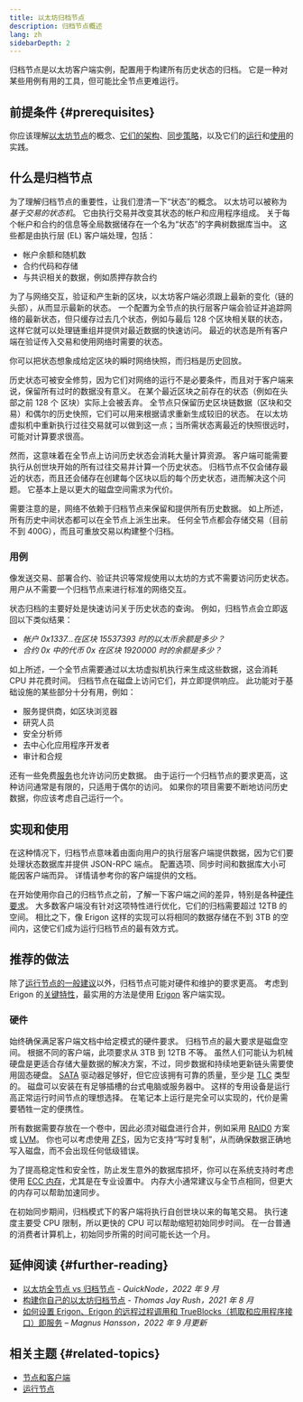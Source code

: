 ```yaml
---
title: 以太坊归档节点
description: 归档节点概述
lang: zh
sidebarDepth: 2
---
```


归档节点是以太坊客户端实例，配置用于构建所有历史状态的归档。 它是一种对某些用例有用的工具，但可能比全节点更难运行。

## 前提条件 {#prerequisites}

你应该理解[以太坊节点](/developers/docs/nodes-and-clients/)的概念、[它们的架构](/developers/docs/nodes-and-clients/node-architecture/)、[同步策略](/developers/docs/nodes-and-clients/#sync-modes)，以及它们的[运行](/developers/docs/nodes-and-clients/run-a-node/)和[使用](/developers/docs/apis/json-rpc/)的实践。

## 什么是归档节点

为了理解归档节点的重要性，让我们澄清一下“状态”的概念。 以太坊可以被称为*基于交易的状态机*。 它由执行交易并改变其状态的帐户和应用程序组成。 关于每个帐户和合约的信息等全局数据储存在一个名为“状态”的字典树数据库当中。 这些都是由执行层 (EL) 客户端处理，包括：

- 帐户余额和随机数
- 合约代码和存储
- 与共识相关的数据，例如质押存款合约

为了与网络交互，验证和产生新的区块，以太坊客户端必须跟上最新的变化（链的头部），从而显示最新的状态。 一个配置为全节点的执行层客户端会验证并追踪网络的最新状态，但只缓存过去几个状态，例如与最后 128 个区块相关联的状态，这样它就可以处理链重组并提供对最近数据的快速访问。 最近的状态是所有客户端在验证传入交易和使用网络时需要的状态。

你可以把状态想象成给定区块的瞬时网络快照，而归档是历史回放。

历史状态可被安全修剪，因为它们对网络的运行不是必要条件，而且对于客户端来说，保留所有过时的数据没有意义。 在某个最近区块之前存在的状态（例如在头部之前 128 个 区块）实际上会被丢弃。 全节点只保留历史区块链数据（区块和交易）和偶尔的历史快照，它们可以用来根据请求重新生成较旧的状态。 在以太坊虚拟机中重新执行过往交易就可以做到这一点；当所需状态离最近的快照很远时，可能对计算要求很高。

然而，这意味着在全节点上访问历史状态会消耗大量计算资源。 客户端可能需要执行从创世块开始的所有过往交易并计算一个历史状态。 归档节点不仅会储存最近的状态，而且还会储存在创建每个区块以后的每个历史状态，进而解决这个问题。 它基本上是以更大的磁盘空间需求为代价。

需要注意的是，网络不依赖于归档节点来保留和提供所有历史数据。 如上所述，所有历史中间状态都可以在全节点上派生出来。 任何全节点都会存储交易（目前不到 400G），而且可重放交易以构建整个归档。

### 用例

像发送交易、部署合约、验证共识等常规使用以太坊的方式不需要访问历史状态。 用户从不需要一个归档节点来进行标准的网络交互。

状态归档的主要好处是快速访问关于历史状态的查询。 例如，归档节点会立即返回以下类似结果：

- _帐户 0x1337…在区块 15537393 时的以太币余额是多少？_
- _合约 0x 中的代币 0x 在区块 1920000 时的余额是多少？_

如上所述，一个全节点需要通过以太坊虚拟机执行来生成这些数据，这会消耗 CPU 并花费时间。 归档节点在磁盘上访问它们，并立即提供响应。 此功能对于基础设施的某些部分十分有用，例如：

- 服务提供商，如区块浏览器
- 研究人员
- 安全分析师
- 去中心化应用程序开发者
- 审计和合规

还有一些免费[服务](/developers/docs/nodes-and-clients/nodes-as-a-service/)也允许访问历史数据。 由于运行一个归档节点的要求更高，这种访问通常是有限的，只适用于偶尔的访问。 如果你的项目需要不断地访问历史数据，你应该考虑自己运行一个。

## 实现和使用

在这种情况下，归档节点意味着由面向用户的执行层客户端提供数据，因为它们要处理状态数据库并提供 JSON-RPC 端点。 配置选项、同步时间和数据库大小可能因客户端而异。 详情请参考你的客户端提供的文档。

在开始使用你自己的归档节点之前，了解一下客户端之间的差异，特别是各种[硬件要求](/developers/docs/nodes-and-clients/run-a-node/#requirements)。 大多数客户端没有针对这项特性进行优化，它们的归档需要超过 12TB 的空间。 相比之下，像 Erigon 这样的实现可以将相同的数据存储在不到 3TB 的空间内，这使它们成为运行归档节点的最有效方式。

## 推荐的做法

除了[运行节点的一般建议](developers/docs/nodes-and-clients/run-a-node/)以外，归档节点可能对硬件和维护的要求更高。 考虑到 Erigon 的[关键特性](https://github.com/ledgerwatch/erigon#key-features)，最实用的方法是使用 [Erigon](/developers/docs/nodes-and-clients/#erigon) 客户端实现。

### 硬件

始终确保满足客户端文档中给定模式的硬件要求。 归档节点的最大要求是磁盘空间。 根据不同的客户端，此项要求从 3TB 到 12TB 不等。 虽然人们可能认为机械硬盘是更适合存储大量数据的解决方案，不过，同步数据和持续地更新链头需要使用固态硬盘。 [SATA](https://www.cleverfiles.com/help/sata-hard-drive.html) 驱动器足够好，但它应该拥有可靠的质量，至少是 [TLC](https://blog.synology.com/tlc-vs-qlc-ssds-what-are-the-differences) 类型的。 磁盘可以安装在有足够插槽的台式电脑或服务器中。 这样的专用设备是运行高正常运行时间节点的理想选择。 在笔记本上运行是完全可以实现的，代价是需要牺牲一定的便携性。

所有数据需要存放在一个卷中，因此必须对磁盘进行合并，例如采用 [RAID0](https://en.wikipedia.org/wiki/Standard_RAID_levels#RAID_0) 方案或 [LVM](https://web.mit.edu/rhel-doc/5/RHEL-5-manual/Deployment_Guide-en-US/ch-lvm.html)。 你也可以考虑使用 [ZFS](https://en.wikipedia.org/wiki/ZFS)，因为它支持“写时复制”，从而确保数据正确地写入磁盘，而不会出现任何低级错误。

为了提高稳定性和安全性，防止发生意外的数据库损坏，你可以在系统支持时考虑使用 [ECC 内存](https://en.wikipedia.org/wiki/ECC_memory)，尤其是在专业设置中。 内存大小通常建议与全节点相同，但更大的内存可以帮助加速同步。

在初始同步期间，归档模式下的客户端将执行自创世块以来的每笔交易。 执行速度主要受 CPU 限制，所以更快的 CPU 可以帮助缩短初始同步时间。 在一台普通的消费者计算机上，初始同步所需的时间可能长达一个月。

## 延伸阅读 {#further-reading}

- [以太坊全节点 vs 归档节点](https://www.quicknode.com/guides/infrastructure/ethereum-full-node-vs-archive-node) - _QuickNode，2022 年 9 月_
- [构建你自己的以太坊归档节点](https://tjayrush.medium.com/building-your-own-ethereum-archive-node-72c014affc09) - _Thomas Jay Rush，2021 年 8 月_
- [如何设置 Erigon、Erigon 的远程过程调用和 TrueBlocks（抓取和应用程序接口）即服务](https://magnushansson.xyz/blog_posts/crypto_defi/2022-01-10-Erigon-Trueblocks) _– Magnus Hansson，2022 年 9 月更新_

## 相关主题 {#related-topics}

- [节点和客户端](/developers/docs/nodes-and-clients/)
- [运行节点](/developers/docs/nodes-and-clients/run-a-node/)
